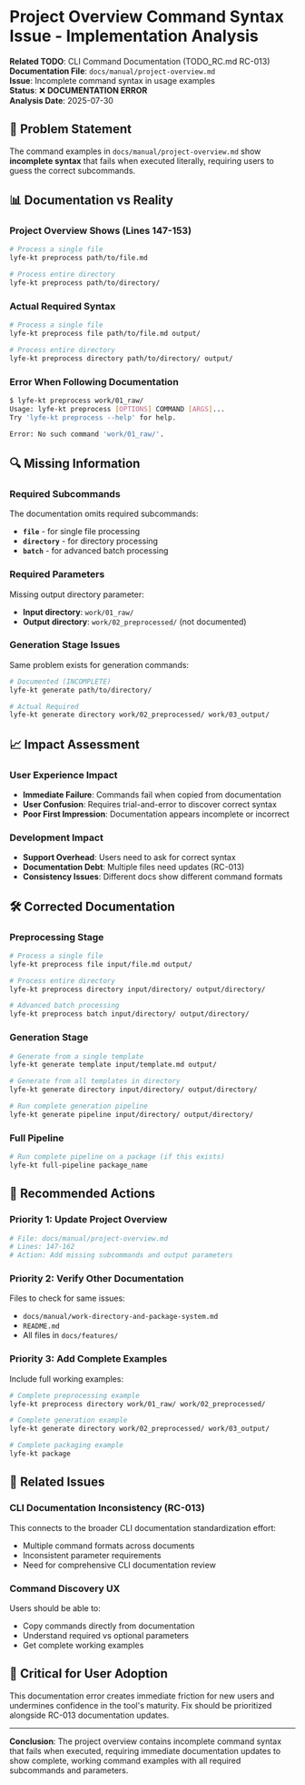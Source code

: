 # Project Overview Command Syntax Issue - Implementation Analysis

**Related TODO**: CLI Command Documentation (TODO_RC.md RC-013)  
**Documentation File**: `docs/manual/project-overview.md`  
**Issue**: Incomplete command syntax in usage examples  
**Status**: ❌ **DOCUMENTATION ERROR**  
**Analysis Date**: 2025-07-30  

## 🚨 Problem Statement

The command examples in `docs/manual/project-overview.md` show **incomplete syntax** that fails when executed literally, requiring users to guess the correct subcommands.

## 📊 Documentation vs Reality

### Project Overview Shows (Lines 147-153)
```bash
# Process a single file
lyfe-kt preprocess path/to/file.md

# Process entire directory  
lyfe-kt preprocess path/to/directory/
```

### Actual Required Syntax
```bash
# Process a single file
lyfe-kt preprocess file path/to/file.md output/

# Process entire directory
lyfe-kt preprocess directory path/to/directory/ output/
```

### Error When Following Documentation
```bash
$ lyfe-kt preprocess work/01_raw/
Usage: lyfe-kt preprocess [OPTIONS] COMMAND [ARGS]...
Try 'lyfe-kt preprocess --help' for help.

Error: No such command 'work/01_raw/'.
```

## 🔍 Missing Information

### Required Subcommands
The documentation omits required subcommands:
- **`file`** - for single file processing
- **`directory`** - for directory processing  
- **`batch`** - for advanced batch processing

### Required Parameters
Missing output directory parameter:
- **Input directory**: `work/01_raw/`
- **Output directory**: `work/02_preprocessed/` (not documented)

### Generation Stage Issues
Same problem exists for generation commands:
```bash
# Documented (INCOMPLETE)
lyfe-kt generate path/to/directory/

# Actual Required
lyfe-kt generate directory work/02_preprocessed/ work/03_output/
```

## 📈 Impact Assessment

### User Experience Impact
- **Immediate Failure**: Commands fail when copied from documentation
- **User Confusion**: Requires trial-and-error to discover correct syntax
- **Poor First Impression**: Documentation appears incomplete or incorrect

### Development Impact
- **Support Overhead**: Users need to ask for correct syntax
- **Documentation Debt**: Multiple files need updates (RC-013)
- **Consistency Issues**: Different docs show different command formats

## 🛠️ Corrected Documentation

### Preprocessing Stage
```bash
# Process a single file
lyfe-kt preprocess file input/file.md output/

# Process entire directory
lyfe-kt preprocess directory input/directory/ output/directory/

# Advanced batch processing
lyfe-kt preprocess batch input/directory/ output/directory/
```

### Generation Stage  
```bash
# Generate from a single template
lyfe-kt generate template input/template.md output/

# Generate from all templates in directory
lyfe-kt generate directory input/directory/ output/directory/

# Run complete generation pipeline
lyfe-kt generate pipeline input/directory/ output/directory/
```

### Full Pipeline
```bash
# Run complete pipeline on a package (if this exists)
lyfe-kt full-pipeline package_name
```

## 🎯 Recommended Actions

### Priority 1: Update Project Overview
```bash
# File: docs/manual/project-overview.md
# Lines: 147-162
# Action: Add missing subcommands and output parameters
```

### Priority 2: Verify Other Documentation
Files to check for same issues:
- `docs/manual/work-directory-and-package-system.md`
- `README.md` 
- All files in `docs/features/`

### Priority 3: Add Complete Examples
Include full working examples:
```bash
# Complete preprocessing example
lyfe-kt preprocess directory work/01_raw/ work/02_preprocessed/

# Complete generation example  
lyfe-kt generate directory work/02_preprocessed/ work/03_output/

# Complete packaging example
lyfe-kt package
```

## 🔗 Related Issues

### CLI Documentation Inconsistency (RC-013)
This connects to the broader CLI documentation standardization effort:
- Multiple command formats across documents
- Inconsistent parameter requirements
- Need for comprehensive CLI documentation review

### Command Discovery UX
Users should be able to:
- Copy commands directly from documentation
- Understand required vs optional parameters
- Get complete working examples

## 🚨 Critical for User Adoption

This documentation error creates immediate friction for new users and undermines confidence in the tool's maturity. Fix should be prioritized alongside RC-013 documentation updates.

---

**Conclusion**: The project overview contains incomplete command syntax that fails when executed, requiring immediate documentation updates to show complete, working command examples with all required subcommands and parameters.